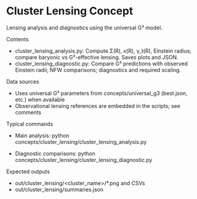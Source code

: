 # Cluster Lensing Concept

Lensing analysis and diagnostics using the universal G³ model.

Contents
- cluster_lensing_analysis.py: Compute Σ(R), κ(R), γ_t(R), Einstein radius; compare baryonic vs G³-effective lensing. Saves plots and JSON.
- cluster_lensing_diagnostic.py: Compare G³ predictions with observed Einstein radii; NFW comparisons; diagnostics and required scaling.

Data sources
- Uses universal G³ parameters from concepts/universal_g3 (best.json, etc.) when available
- Observational lensing references are embedded in the scripts; see comments

Typical commands
- Main analysis:
  python concepts/cluster_lensing/cluster_lensing_analysis.py

- Diagnostic comparisons:
  python concepts/cluster_lensing/cluster_lensing_diagnostic.py

Expected outputs
- out/cluster_lensing/<cluster_name>/*.png and CSVs
- out/cluster_lensing/summaries.json
